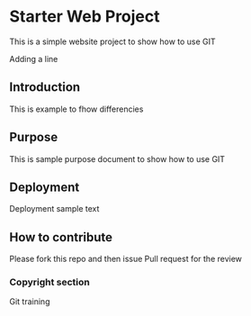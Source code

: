# Starter Web Project

This is a simple website project to show how to use GIT

Adding a line

## Introduction

This is example to fhow differencies

## Purpose

This is sample purpose document to show how to use GIT

## Deployment

Deployment sample text

## How to contribute

Please fork this repo and then issue Pull request for the review

### Copyright section

Git training
